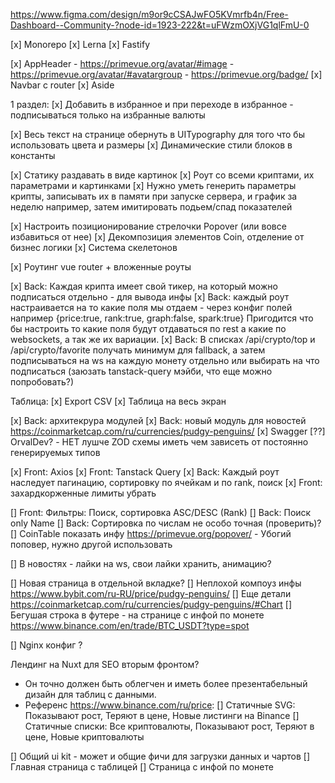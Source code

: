 https://www.figma.com/design/m9or9cCSAJwFO5KVmrfb4n/Free-Dashboard--Community-?node-id=1923-222&t=uFWzmOXjVG1qlFmU-0

[x] Monorepo
[x] Lerna
[x] Fastify

[x] AppHeader
    - https://primevue.org/avatar/#image
    - https://primevue.org/avatar/#avatargroup
    - https://primevue.org/badge/
[x] Navbar c router
[x] Aside

1 раздел:
[x] Добавить в избранное и при переходе в избранное - подписываться только на избранные валюты

[х] Весь текст на странице обернуть в UITypography для того что бы использовать цвета и размеры
[x] Динамические стили блоков в константы

[х] Статику раздавать в виде картинок
[x] Роут со всеми криптами, их параметрами и картинками
[x] Нужно уметь генерить параметры крипты, записывать их в памяти при запуске сервера, и график за неделю например, затем имитировать подьем/спад показателей

[х] Настроить позиционирование стрелочки Popover (или вовсе избавиться от нее)
[x] Декомпозиция элементов Coin, отделение от бизнес логики
[x] Система скелетонов

[x] Роутинг vue router + вложенные роуты

[x] Back: Каждая крипта имеет свой тикер, на который можно подписаться отдельно - для вывода инфы
[x] Back: каждый роут настраивается на то какие поля мы отдаем - через конфиг полей например {price:true, rank:true, graph:false, spark:true}
    Пригодится что бы настроить то какие поля будут отдаваться по rest а какие по websockets, а так же их вариации.
[x] Back: В списках /api/crypto/top и /api/crypto/favorite получать минимум для fallback, а затем подписываться на ws на каждую монету  отдельно или выбирать на что подписаться (заюзать tanstack-query мэйби, что еще можно попробовать?)

Таблица:
[x] Export CSV 
[х] Таблица на весь экран

[x] Back: архитекрура модулей
[x] Back: новый модуль для новостей https://coinmarketcap.com/ru/currencies/pudgy-penguins/
[x] Swagger
[??] OrvalDev? - НЕТ лушче ZOD схемы иметь чем зависеть от постоянно генерируемых типов

[x] Front: Axios
[x] Front: Tanstack Query
[x] Back: Каждый роут наследует пагинацию, сортировку по ячейкам и по rank, поиск
[x] Front: захардкорженные лимиты убрать

[] Front: Фильтры: Поиск, сортировка ASC/DESC (Rank)
[] Back: Поиск only Name
[] Back: Сортировка по числам не особо точная (проверить)?
[] CoinTable показать инфу https://primevue.org/popover/ - Убогий поповер, нужно другой использовать

[] В новостях - лайки на ws, свои лайки хранить, анимацию?
 
[] Новая страница в отдельной вкладке?
[] Неплохой компоуз инфы https://www.bybit.com/ru-RU/price/pudgy-penguins/ 
[] Еще детали https://coinmarketcap.com/ru/currencies/pudgy-penguins/#Chart
[] Бегушая строка в футере - на странице с инфой по монете https://www.binance.com/en/trade/BTC_USDT?type=spot

[] Nginx конфиг ?

Лендинг на Nuxt для SEO вторым фронтом?
- Он точно должен быть облегчен и иметь более презентабельный дизайн для таблиц с данными.
- Референс https://www.binance.com/ru/price:
[] Статичные SVG: Показывают рост, Теряют в цене, Новые листинги на Binance
[] Статичные списки: Все криптовалюты, Показывают рост, Теряют в цене, Новые криптовалюты

[] Общий ui kit - может и общие фичи для загрузки данных и чартов
[] Главная страница с таблицей
[] Страница с инфой по монете

